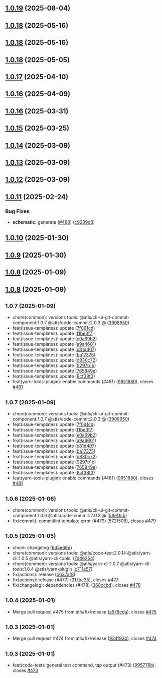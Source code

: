 ## [1.0.19](https://github.com/atls/raijin/compare/@atls/yarn-cli-tools@1.0.18...@atls/yarn-cli-tools@1.0.19) (2025-08-04)

## [1.0.18](https://github.com/atls/raijin/compare/@atls/yarn-cli-tools@1.0.18...@atls/yarn-cli-tools@1.0.18) (2025-05-16)

## [1.0.18](https://github.com/atls/raijin/compare/@atls/yarn-cli-tools@1.0.18...@atls/yarn-cli-tools@1.0.18) (2025-05-16)

## [1.0.18](https://github.com/atls/raijin/compare/@atls/yarn-cli-tools@1.0.17...@atls/yarn-cli-tools@1.0.18) (2025-05-05)

## [1.0.17](https://github.com/atls/raijin/compare/@atls/yarn-cli-tools@1.0.16...@atls/yarn-cli-tools@1.0.17) (2025-04-10)

## [1.0.16](https://github.com/atls/raijin/compare/@atls/yarn-cli-tools@1.0.16...@atls/yarn-cli-tools@1.0.16) (2025-04-09)

## [1.0.16](https://github.com/atls/raijin/compare/@atls/yarn-cli-tools@1.0.15...@atls/yarn-cli-tools@1.0.16) (2025-03-31)

## [1.0.15](https://github.com/atls/raijin/compare/@atls/yarn-cli-tools@1.0.14...@atls/yarn-cli-tools@1.0.15) (2025-03-25)

## [1.0.14](https://github.com/atls/raijin/compare/@atls/yarn-cli-tools@1.0.13...@atls/yarn-cli-tools@1.0.14) (2025-03-09)

## [1.0.13](https://github.com/atls/raijin/compare/@atls/yarn-cli-tools@1.0.12...@atls/yarn-cli-tools@1.0.13) (2025-03-09)

## [1.0.12](https://github.com/atls/raijin/compare/@atls/yarn-cli-tools@1.0.11...@atls/yarn-cli-tools@1.0.12) (2025-03-09)

## [1.0.11](https://github.com/atls/raijin/compare/@atls/yarn-cli-tools@1.0.10...@atls/yarn-cli-tools@1.0.11) (2025-02-24)

### Bug Fixes

- **schematic:** generate ([#488](https://github.com/atls/raijin/issues/488)) ([c9289d8](https://github.com/atls/raijin/commit/c9289d8a675259a30beb2c0fd6103d98ae6189a1))

## [1.0.10](https://github.com/atls/raijin/compare/@atls/yarn-cli-tools@1.0.9...@atls/yarn-cli-tools@1.0.10) (2025-01-30)

## [1.0.9](https://github.com/atls/raijin/compare/@atls/yarn-cli-tools@1.0.8...@atls/yarn-cli-tools@1.0.9) (2025-01-30)

## [1.0.8](https://github.com/atls/raijin/compare/@atls/yarn-cli-tools@1.0.7...@atls/yarn-cli-tools@1.0.8) (2025-01-09)

## [1.0.8](https://github.com/atls/raijin/compare/@atls/yarn-cli-tools@1.0.7...@atls/yarn-cli-tools@1.0.8) (2025-01-09)

## <small>1.0.7 (2025-01-09)</small>

- chore(common): versions tools: @atls/cli-ui-git-commit-component:1.0.7 @atls/code-commit:2.0.3 @ ([3908950](https://github.com/atls/raijin/commit/3908950))
- feat(issue-templates): update ([7f061cd](https://github.com/atls/raijin/commit/7f061cd))
- feat(issue-templates): update ([f1be3f7](https://github.com/atls/raijin/commit/f1be3f7))
- feat(issue-templates): update ([e0a69b2](https://github.com/atls/raijin/commit/e0a69b2))
- feat(issue-templates): update ([a9a4601](https://github.com/atls/raijin/commit/a9a4601))
- feat(issue-templates): update ([c81d407](https://github.com/atls/raijin/commit/c81d407))
- feat(issue-templates): update ([ba17375](https://github.com/atls/raijin/commit/ba17375))
- feat(issue-templates): update ([d830c72](https://github.com/atls/raijin/commit/d830c72))
- feat(issue-templates): update ([9297b1b](https://github.com/atls/raijin/commit/9297b1b))
- feat(issue-templates): update ([765849e](https://github.com/atls/raijin/commit/765849e))
- feat(issue-templates): update ([8cf38f3](https://github.com/atls/raijin/commit/8cf38f3))
- feat(yarn-tools-plugin): enable commands (#481) ([9651680](https://github.com/atls/raijin/commit/9651680)), closes [#481](https://github.com/atls/raijin/issues/481)

## <small>1.0.7 (2025-01-09)</small>

- chore(common): versions tools: @atls/cli-ui-git-commit-component:1.0.7 @atls/code-commit:2.0.3 @ ([3908950](https://github.com/atls/raijin/commit/3908950))
- feat(issue-templates): update ([7f061cd](https://github.com/atls/raijin/commit/7f061cd))
- feat(issue-templates): update ([f1be3f7](https://github.com/atls/raijin/commit/f1be3f7))
- feat(issue-templates): update ([e0a69b2](https://github.com/atls/raijin/commit/e0a69b2))
- feat(issue-templates): update ([a9a4601](https://github.com/atls/raijin/commit/a9a4601))
- feat(issue-templates): update ([c81d407](https://github.com/atls/raijin/commit/c81d407))
- feat(issue-templates): update ([ba17375](https://github.com/atls/raijin/commit/ba17375))
- feat(issue-templates): update ([d830c72](https://github.com/atls/raijin/commit/d830c72))
- feat(issue-templates): update ([9297b1b](https://github.com/atls/raijin/commit/9297b1b))
- feat(issue-templates): update ([765849e](https://github.com/atls/raijin/commit/765849e))
- feat(issue-templates): update ([8cf38f3](https://github.com/atls/raijin/commit/8cf38f3))
- feat(yarn-tools-plugin): enable commands (#481) ([9651680](https://github.com/atls/raijin/commit/9651680)), closes [#481](https://github.com/atls/raijin/issues/481)

## <small>1.0.6 (2025-01-06)</small>

- chore(common): versions tools: @atls/cli-ui-git-commit-component:1.0.6 @atls/code-commit:2.0.3 @ ([58e11cb](https://github.com/atls/raijin/commit/58e11cb))
- fix(commit): commitlint template error (#479) ([572f508](https://github.com/atls/raijin/commit/572f508)), closes [#479](https://github.com/atls/raijin/issues/479)

## <small>1.0.5 (2025-01-05)</small>

- chore: changelog ([6d5e66d](https://github.com/atls/raijin/commit/6d5e66d))
- chore(common): versions tools: @atls/code-test:2.0.14 @atls/yarn-cli:1.0.5 @atls/yarn-cli-tools: ([7d46254](https://github.com/atls/raijin/commit/7d46254))
- chore(common): versions tools: @atls/yarn-cli:1.0.7 @atls/yarn-cli-tools:1.0.4 @atls/yarn-plugin ([c711a57](https://github.com/atls/raijin/commit/c711a57))
- fix(actions): release ([b637af8](https://github.com/atls/raijin/commit/b637af8))
- fix(actions): release (#477) ([317bc35](https://github.com/atls/raijin/commit/317bc35)), closes [#477](https://github.com/atls/raijin/issues/477)
- fix(changelog): dependencies (#478) ([368ccbd](https://github.com/atls/raijin/commit/368ccbd)), closes [#478](https://github.com/atls/raijin/issues/478)

## <small>1.0.4 (2025-01-01)</small>

- Merge pull request #475 from atls/fix/release ([a578cda](https://github.com/atls/raijin/commit/a578cda)), closes [#475](https://github.com/atls/raijin/issues/475)

## <small>1.0.3 (2025-01-01)</small>

- Merge pull request #474 from atls/fix/release ([934f93b](https://github.com/atls/raijin/commit/934f93b)), closes [#474](https://github.com/atls/raijin/issues/474)

## <small>1.0.3 (2025-01-01)</small>

- feat(code-test): general test command, tap output (#473) ([995776b](https://github.com/atls/raijin/commit/995776b)), closes [#473](https://github.com/atls/raijin/issues/473)
